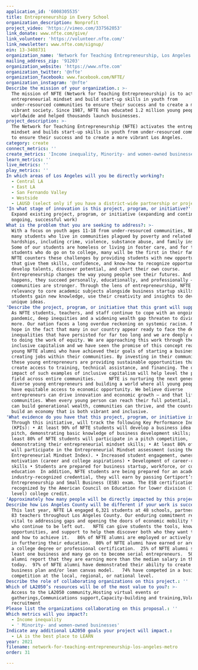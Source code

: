 ```yaml
---
application_id: '6008305535'
title: Entrepreneurship in Every School
organization_description: Nonprofit
project_video: 'https://vimeo.com/337562053'
link_donate: www.nfte.com/give/
link_volunteer: 'https://volunteer.nfte.com/'
link_newsletter: www.nfte.com/signup/
ein: 13-3408731
organization_name: 'Network for Teaching Entrepreneurship, Los Angeles Metro'
mailing_address_zip: '91203'
organization_website: 'https://www.nfte.com'
organization_twitter: '@nfte'
organization_facebook: www.facebook.com/NFTE/
organization_instagram: '@nfte'
Describe the mission of your organization.: >-
  The mission of NFTE (Network for Teaching Entrepreneurship) is to activate the
  entrepreneurial mindset and build start-up skills in youth from
  under-resourced communities to ensure their success and to create a more
  vibrant society. Since 1987, NFTE has educated 1.2 million young people
  worldwide and helped thousands launch businesses. 
project_description: >-
  The Network for Teaching Entrepreneurship (NFTE) activates the entrepreneurial
  mindset and builds start-up skills in youth from under-resourced communities
  to ensure their success and to create a more vibrant Los Angeles.
category: create
connect_metrics: ''
create_metrics: 'Income inequality, Minority- and women-owned businesses'
learn_metrics: ''
live_metrics: ''
play_metrics: ''
In which areas of Los Angeles will you be directly working?:
  - Central LA
  - East LA
  - San Fernando Valley
  - Westside
  - LAUSD (select only if you have a district-wide partnership or project)
'In what stage of innovation is this project, program, or initiative?': >-
  Expand existing project, program, or initiative (expanding and continuing
  ongoing, successful work)
What is the problem that you are seeking to address?: >-
  With a focus on youth ages 11-18 from under-resourced communities, NFTE serves
  many students who live in communities plagued by poverty and related
  hardships, including crime, violence, substance abuse, and family instability.
  Some of our students are homeless or living in foster care, and for those
  students who do go on to college, many will be the first in their families.
  NFTE counters these challenges by providing students with new opportunities
  that give them skills, confidence, and know-how to recognize opportunities,
  develop talents, discover potential, and chart their own course.  
  Entrepreneurship changes the way young people see their futures. And when that
  happens, they succeed personally, educationally, and professionally – and
  communities are stronger. Through the lens of entrepreneurship, NFTE brings
  relevancy to core academic subjects alongside business startup skills, helping
  students gain new knowledge, use their creativity and insights to develop
  unique ideas.
'Describe the project, program, or initiative that this grant will support to address the problem identified.': >-
  As NFTE students, teachers, and staff continue to cope with an ongoing
  pandemic, deep inequities and a widening wealth gap threaten to divide us even
  more. Our nation faces a long overdue reckoning on systemic racism. NFTE finds
  hope in the fact that many in our country appear ready to face the deep-seated
  inequalities that have persisted for far too long and we are deeply committed
  to doing the work of equity. We are approaching this work through the lens of
  inclusive capitalism and we have seen the promise of this concept realized in
  young NFTE alumni who have achieved their goals of starting a business and
  creating jobs within their communities. By investing in their communities,
  these young entrepreneurs are providing sustainable opportunities that can
  create access to training, technical assistance, and financing. The overall
  impact of such examples of inclusive capitalism will help level the playing
  field across entire communities.     NFTE is nurturing the next generation of
  diverse young entrepreneurs and building a world where all young people will
  have equitable access to economic opportunity. We believe diverse
  entrepreneurs can drive innovation and economic growth – and that lifts
  communities. When every young person can reach their full potential, families
  can build generational wealth, communities can thrive, and the country can
  build an economy that is both vibrant and inclusive. 
'What evidence do you have that this project, program, or initiative is or will be successful, and how will you define and measure success?': >-
  Through this initiative, will track the following Key Performance Indicators
  (KPIs): • At least 90% of NFTE students will develop a business idea and
  pitch, demonstrating basic knowledge of business development skills; • At
  least 80% of NFTE students will participate in a pitch competition,
  demonstrating their entrepreneurial mindset skills; • At least 80% of students
  will participate in the Entrepreneurial Mindset assessment (using the
  Entrepreneurial Mindset Index). • Increased student engagement, ownership, and
  motivation (career and college aspirations) • Development of career-ready
  skills • Students are prepared for business startup, workforce, or continued
  education  In addition, NFTE students are being prepared for an academic and
  industry-recognized credential, they will earn by passing Certiport’s
  Entrepreneurship and Small Business (ESB) exam. The ESB certification has been
  recognized by the American Council on Education for lower division (100-200
  level) college credit. 
'Approximately how many people will be directly impacted by this project, program, or initiative?': '2000'
Describe how Los Angeles County will be different if your work is successful.: >-
  This last year, NFTE LA engaged 6,321 students at 48 schools, partnering with
  83 teachers throughout Los Angeles County. Our enduring commitment remains
  vital to addressing gaps and opening the doors of economic mobility to those
  who continue to be left out.   NFTE can give students the tools, know-how,
  opportunities, and support to help them discover both who they want to become
  and how to achieve it.   86% of NFTE alumni are employed or actively engaged
  in furthering their education.  80% of NFTE alumni have earned or are earning
  a college degree or professional certification.  25% of NFTE alumni start at
  least one business and many go on to become serial entrepreneurs.  50% of NFTE
  alumni report that they are earning more than the median salary in the U.S.
  today.  97% of NFTE alumni have demonstrated their ability to create a
  business plan and/or lean canvas model.   74% have competed in a business plan
  competition at the local, regional, or national level.  
Describe the role of collaborating organizations on this project.: ''
Which of LA2050’s resources will be of the most value to you?: >-
  Access to the LA2050 community,Hosting virtual events or
  gatherings,Communications support,Capacity-building and training,Volunteer
  recruitment
Please list the organizations collaborating on this proposal.: ''
Which metrics will you impact?:
  - Income inequality
  - ' Minority- and women-owned businesses'
Indicate any additional LA2050 goals your project will impact.:
  - LA is the best place to LEARN
year: 2021
filename: network-for-teaching-entrepreneurship-los-angeles-metro
order: 31

---
```

